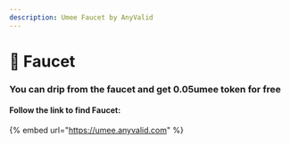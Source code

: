 ```yaml
---
description: Umee Faucet by AnyValid
---
```


# 🚰 Faucet

### You can drip from the faucet and get 0.05umee token for free

#### Follow the link to find Faucet:

{% embed url="https://umee.anyvalid.com" %}
